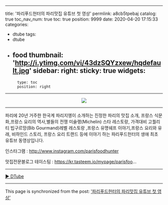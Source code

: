 
---
title: '파리푸드헌터의 파리맛집 유튜브 첫 영상'
permlink: a8cb5tpebaj
catalog: true
toc_nav_num: true
toc: true
position: 9999
date: 2020-04-20 17:15:33
categories:
- dtube
tags:
- dtube
- food
thumbnail: 'http://i.ytimg.com/vi/43dzSQYzxew/hqdefault.jpg'
sidebar:
    right:
        sticky: true
widgets:
    -
        type: toc
        position: right
---


<center><a href='https://d.tube/#!/v/parisfoodhunter/a8cb5tpebaj'><img src='http://i.ytimg.com/vi/43dzSQYzxew/hqdefault.jpg' ></a></center><hr>

파리에 20년 거주한 한국계 파리지엥이 소개하는 진정한 파리의 맛집 소개, 프랑스 식문화,프랑스 요리의 역사,별들의 전쟁 미슐랭(Michelin) 스타 레스토랑, 가격대비 고퀄리티 빕구르망(Bib Gourmand)레벨 레스토랑 ,프랑스 유명쉐프 이야기,프랑스 요리와 유래, 비하인드 스토리, 프랑스 요리 트랜드 등에 이야기 하는 파리푸드헌터의 생애 최초 유튜브 동영상입니다.

인스타그램 : http://www.instagram.com/parisfoodhunter

맛집전문블로그 테이스팀 : https://kr.tasteem.io/mypage/parisfoo...

<hr><a href='https://d.tube/#!/v/parisfoodhunter/a8cb5tpebaj'> ▶️ DTube</a><br />

- - -

This page is synchronized from the post: ['파리푸드헌터의 파리맛집 유튜브 첫 영상'](https://steemit.com/@parisfoodhunter/a8cb5tpebaj)

